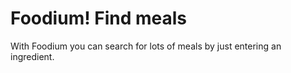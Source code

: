 # Foodium! Find meals

With Foodium you can search for lots of meals by just entering an ingredient.
